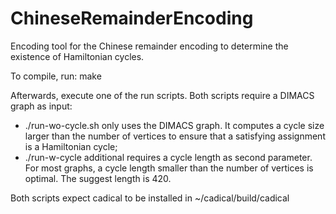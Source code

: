 # ChineseRemainderEncoding
Encoding tool for the Chinese remainder encoding to determine the existence of Hamiltonian cycles. 

To compile, run: make

Afterwards, execute one of the run scripts. Both scripts require a DIMACS graph as input:
- ./run-wo-cycle.sh only uses the DIMACS graph. It computes a cycle size larger than the
number of vertices to ensure that a satisfying assignment is a Hamiltonian cycle;
- ./run-w-cycle additional requires a cycle length as second parameter. For most graphs,
a cycle length smaller than the number of vertices is optimal. The suggest length is 420.

Both scripts expect cadical to be installed in ~/cadical/build/cadical
